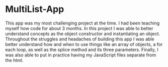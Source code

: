 # MultiList-App
This app was my most challenging project at the time. I had been teaching myself how code for about 3 months. In this project I was able to better understand concepts as the object constructor and instantiating an object. Throughout the struggles and headaches of building this app I was able better understand how and when to use things like an array of objects, a for each loop, as well as the splice method and its three parameters. Finally, I was also able to put in practice having my JavaScript files separate from the html.
